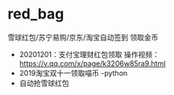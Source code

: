 # red_bag
雪球红包/苏宁易购/京东/淘宝自动签到 领取金币

* 20201201：支付宝理财红包领取  操作视频：https://v.qq.com/x/page/k3206w85ra9.html
* 2019淘宝双十一领取喵币 -python
* 自动抢雪球红包